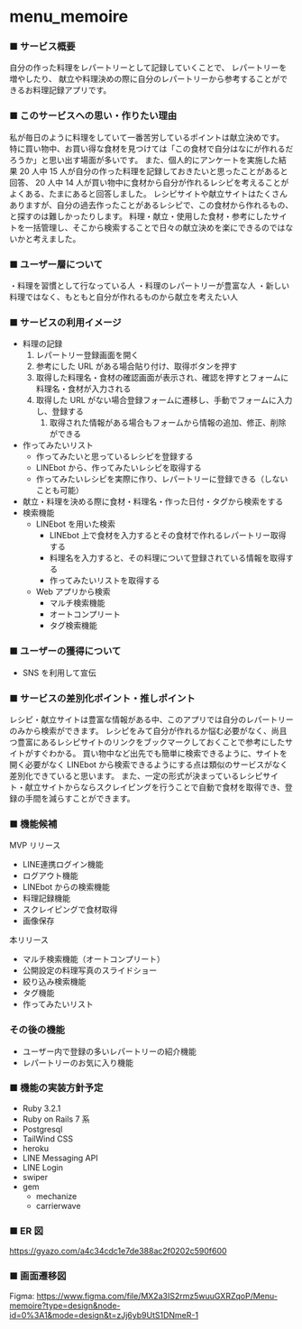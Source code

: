 # menu_memoire

### ■ サービス概要

自分の作った料理をレパートリーとして記録していくことで、
レパートリーを増やしたり、
献立や料理決めの際に自分のレパートリーから参考することができるお料理記録アプリです。

### ■ このサービスへの思い・作りたい理由

私が毎日のように料理をしていて一番苦労しているポイントは献立決めです。
特に買い物中、お買い得な食材を見つけては「この食材で自分はなにが作れるだろうか」と思い出す場面が多いです。
また、個人的にアンケートを実施した結果 20 人中 15 人が自分の作った料理を記録しておきたいと思ったことがあると回答、
20 人中 14 人が買い物中に食材から自分が作れるレシピを考えることがよくある、たまにあると回答しました。
レシピサイトや献立サイトはたくさんありますが、自分の過去作ったことがあるレシピで、この食材から作れるもの、と探すのは難しかったりします。
料理・献立・使用した食材・参考にしたサイトを一括管理し、そこから検索することで日々の献立決めを楽にできるのではないかと考えました。

### ■ ユーザー層について

・料理を習慣として行なっている人
・料理のレパートリーが豊富な人
・新しい料理ではなく、もともと自分が作れるものから献立を考えたい人

### ■ サービスの利用イメージ

- 料理の記録
  1. レパートリー登録画面を開く
  2. 参考にした URL がある場合貼り付け、取得ボタンを押す
  3. 取得した料理名・食材の確認画面が表示され、確認を押すとフォームに料理名・食材が入力される
  4. 取得した URL がない場合登録フォームに遷移し、手動でフォームに入力し、登録する
     1. 取得された情報がある場合もフォームから情報の追加、修正、削除ができる
- 作ってみたいリスト
  - 作ってみたいと思っているレシピを登録する
  - LINEbot から、作ってみたいレシピを取得する
  - 作ってみたいレシピを実際に作り、レパートリーに登録できる（しないことも可能）
- 献立・料理を決める際に食材・料理名・作った日付・タグから検索をする
- 検索機能
  - LINEbot を用いた検索
    - LINEbot 上で食材を入力するとその食材で作れるレパートリー取得する
    - 料理名を入力すると、その料理について登録されている情報を取得する
    - 作ってみたいリストを取得する
  - Web アプリから検索
    - マルチ検索機能
    - オートコンプリート
    - タグ検索機能

### ■ ユーザーの獲得について

- SNS を利用して宣伝

### ■ サービスの差別化ポイント・推しポイント

レシピ・献立サイトは豊富な情報がある中、このアプリでは自分のレパートリーのみから検索ができます。
レシピをみて自分が作れるか悩む必要がなく、尚且つ豊富にあるレシピサイトのリンクをブックマークしておくことで参考にしたサイトがすぐわかる。
買い物中など出先でも簡単に検索できるように、サイトを開く必要がなく LINEbot から検索できるようにする点は類似のサービスがなく差別化できていると思います。
また、一定の形式が決まっているレシピサイト・献立サイトからならスクレイピングを行うことで自動で食材を取得でき、登録の手間を減らすことができます。

### ■ 機能候補

MVP リリース

- LINE連携ログイン機能
- ログアウト機能
- LINEbot からの検索機能
- 料理記録機能
- スクレイピングで食材取得
- 画像保存


本リリース

- マルチ検索機能（オートコンプリート）
- 公開設定の料理写真のスライドショー
- 絞り込み検索機能
- タグ機能
- 作ってみたいリスト

### その後の機能

- ユーザー内で登録の多いレパートリーの紹介機能
- レパートリーのお気に入り機能

### ■ 機能の実装方針予定

- Ruby 3.2.1
- Ruby on Rails 7 系
- Postgresql
- TailWind CSS
- heroku
- LINE Messaging API
- LINE Login
- swiper
- gem
  - mechanize
  - carrierwave

### ■ ER 図

https://gyazo.com/a4c34cdc1e7de388ac2f0202c590f600

### ■ 画面遷移図

Figma: https://www.figma.com/file/MX2a3IS2rmz5wuuGXRZqoP/Menu-memoire?type=design&node-id=0%3A1&mode=design&t=zJj6yb9UtS1DNmeR-1

